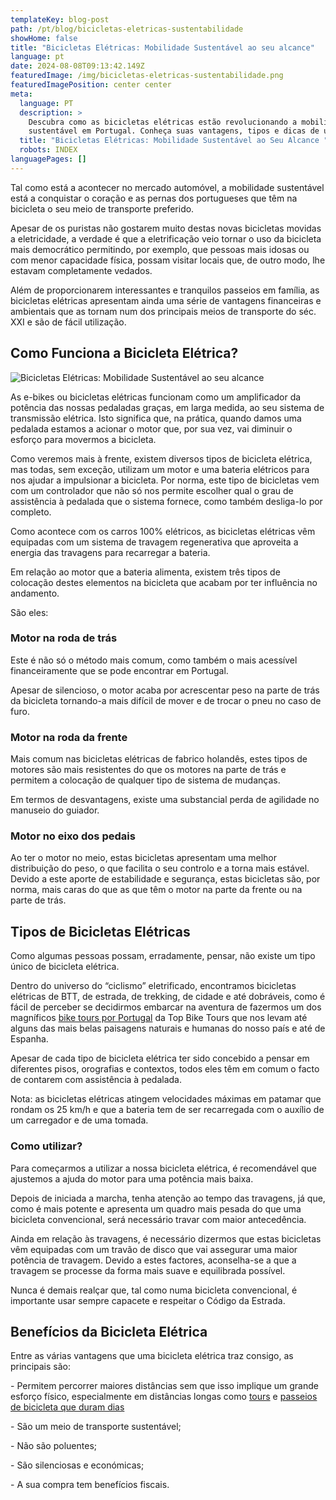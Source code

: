 ```yaml
---
templateKey: blog-post
path: /pt/blog/bicicletas-eletricas-sustentabilidade
showHome: false
title: "Bicicletas Elétricas: Mobilidade Sustentável ao seu alcance"
language: pt
date: 2024-08-08T09:13:42.149Z
featuredImage: /img/bicicletas-eletricas-sustentabilidade.png
featuredImagePosition: center center
meta:
  language: PT
  description: >
    Descubra como as bicicletas elétricas estão revolucionando a mobilidade
    sustentável em Portugal. Conheça suas vantagens, tipos e dicas de uso 
  title: "Bicicletas Elétricas: Mobilidade Sustentável ao Seu Alcance "
  robots: INDEX
languagePages: []
---
```

Tal como está a acontecer no mercado automóvel, a mobilidade sustentável está a conquistar o coração e as pernas dos portugueses que têm na bicicleta o seu meio de transporte preferido.

Apesar de os puristas não gostarem muito destas novas bicicletas movidas a eletricidade, a verdade é que a eletrificação veio tornar o uso da bicicleta mais democrático permitindo, por exemplo, que pessoas mais idosas ou com menor capacidade física, possam visitar locais que, de outro modo, lhe estavam completamente vedados.

Além de proporcionarem interessantes e tranquilos passeios em família, as bicicletas elétricas apresentam ainda uma série de vantagens financeiras e ambientais que as tornam num dos principais meios de transporte do séc. XXI e são de fácil utilização.

## Como Funciona a Bicicleta Elétrica?

![Bicicletas Elétricas: Mobilidade Sustentável ao seu alcance](/img/bicicletas-eletricas-sustentabilidade.png "Bicicletas Elétricas: Mobilidade Sustentável ao seu alcance")



As e-bikes ou bicicletas elétricas funcionam como um amplificador da potência das nossas pedaladas graças, em larga medida, ao seu sistema de transmissão elétrica. Isto significa que, na prática, quando damos uma pedalada estamos a acionar o motor que, por sua vez, vai diminuir o esforço para movermos a bicicleta.

Como veremos mais à frente, existem diversos tipos de bicicleta elétrica, mas todas, sem exceção, utilizam um motor e uma bateria elétricos para nos ajudar a impulsionar a bicicleta. Por norma, este tipo de bicicletas vem com um controlador que não só nos permite escolher qual o grau de assistência à pedalada que o sistema fornece, como também desliga-lo por completo.

Como acontece com os carros 100% elétricos, as bicicletas elétricas vêm equipadas com um sistema de travagem regenerativa que aproveita a energia das travagens para recarregar a bateria.

Em relação ao motor que a bateria alimenta, existem três tipos de colocação destes elementos na bicicleta que acabam por ter influência no andamento.

São eles:

### Motor na roda de trás

Este é não só o método mais comum, como também o mais acessível financeiramente que se pode encontrar em Portugal.

Apesar de silencioso, o motor acaba por acrescentar peso na parte de trás da bicicleta tornando-a mais difícil de mover e de trocar o pneu no caso de furo.

### Motor na roda da frente

Mais comum nas bicicletas elétricas de fabrico holandês, estes tipos de motores são mais resistentes do que os motores na parte de trás e permitem a colocação de qualquer tipo de sistema de mudanças.

Em termos de desvantagens, existe uma substancial perda de agilidade no manuseio do guiador.

### Motor no eixo dos pedais

Ao ter o motor no meio, estas bicicletas apresentam uma melhor distribuição do peso, o que facilita o seu controlo e a torna mais estável. Devido a este aporte de estabilidade e segurança, estas bicicletas são, por norma, mais caras do que as que têm o motor na parte da frente ou na parte de trás.

## Tipos de Bicicletas Elétricas

Como algumas pessoas possam, erradamente, pensar, não existe um tipo único de bicicleta elétrica.

Dentro do universo do “ciclismo” eletrificado, encontramos bicicletas elétricas de BTT, de estrada, de trekking, de cidade e até dobráveis, como é fácil de perceber se decidirmos embarcar na aventura de fazermos um dos magníficos [bike tours por Portugal](https://topbiketoursportugal.com/) da Top Bike Tours que nos levam até alguns das mais belas paisagens naturais e humanas do nosso país e até de Espanha.

Apesar de cada tipo de bicicleta elétrica ter sido concebido a pensar em diferentes pisos, orografias e contextos, todos eles têm em comum o facto de contarem com assistência à pedalada.

Nota: as bicicletas elétricas atingem velocidades máximas em patamar que rondam os 25 km/h e que a bateria tem de ser recarregada com o auxílio de um carregador e de uma tomada.

### Como utilizar?

Para começarmos a utilizar a nossa bicicleta elétrica, é recomendável que ajustemos a ajuda do motor para uma potência mais baixa.

Depois de iniciada a marcha, tenha atenção ao tempo das travagens, já que, como é mais potente e apresenta um quadro mais pesada do que uma bicicleta convencional, será necessário travar com maior antecedência.

Ainda em relação às travagens, é necessário dizermos que estas bicicletas vêm equipadas com um travão de disco que vai assegurar uma maior potência de travagem. Devido a estes factores, aconselha-se a que a travagem se processe da forma mais suave e equilibrada possível.

Nunca é demais realçar que, tal como numa bicicleta convencional, é importante usar sempre capacete e respeitar o Código da Estrada.

## Benefícios da Bicicleta Elétrica

Entre as várias vantagens que uma bicicleta elétrica traz consigo, as principais são:

\- Permitem percorrer maiores distâncias sem que isso implique um grande esforço físico, especialmente em distâncias longas como [tours](https://topbiketoursportugal.com/passeios-bicicleta-porto/) e [passeios de bicicleta que duram dias](https://topbiketoursportugal.com/passeios-de-bicicleta-portugal/)

\- São um meio de transporte sustentável;

\- Não são poluentes;

\- São silenciosas e económicas;

\- A sua compra tem benefícios fiscais.